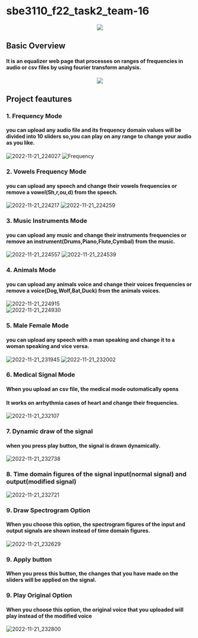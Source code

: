 # sbe3110_f22_task2_team-16
<p align="center">
    <img src="https://user-images.githubusercontent.com/87495750/203169343-46e70350-b5da-4200-b2dd-f45e218915a4.gif"> 
    
    

## Basic Overview
#### It is an equalizer web page that processes on ranges of frequencies in audio or csv files by using fourier transform analysis. 
<p align="center">
    <img src="https://user-images.githubusercontent.com/87495750/203153675-3dad81bd-c4d6-4b5b-8b9e-c240f8eb64e5.png">   


## Project feautures
    
### 1. Frequency Mode
#### you can upload any audio file and its frequency domain values will be divided into 10 sliders so,you can play on any range to change your audio as you like.
![2022-11-21_224027](https://user-images.githubusercontent.com/87495750/203154188-b5ff6664-2a61-462d-a687-3f2e573a00ba.jpg)
![Frequency](https://user-images.githubusercontent.com/87495750/203154256-c2184251-ad39-4f7e-8e13-2fd91d61fc38.jpg)


### 2. Vowels Frequency Mode
#### you can upload any speech and change their vowels frequencies or remove a vowel(Sh,r,ou,d) from the speech.
![2022-11-21_224217](https://user-images.githubusercontent.com/87495750/203154611-685c2b0e-953b-429c-bab5-43708940d08f.jpg)
![2022-11-21_224259](https://user-images.githubusercontent.com/87495750/203154676-b61259a5-4253-49de-a776-a13debc5c5c2.jpg)  
        
### 3. Music Instruments Mode
####  you can upload any music and change their instruments frequencies or remove an instrument(Drums,Piano,Flute,Cymbal) from the music.  
![2022-11-21_224557](https://user-images.githubusercontent.com/87495750/203155298-e7050e09-ae52-4d00-a7ee-2d454fcc9a91.jpg)
![2022-11-21_224539](https://user-images.githubusercontent.com/87495750/203155370-6be625b5-9197-4721-a917-34883d1347fc.jpg)
  
### 4. Animals Mode
#### you can upload any animals voice and change their voices frequencies or remove a voice(Dog,Wolf,Bat,Duck) from the animals voices. 
![2022-11-21_224915](https://user-images.githubusercontent.com/87495750/203155542-257e41c3-1c90-48e0-bf35-f5eca57044c4.jpg)       
![2022-11-21_224930](https://user-images.githubusercontent.com/87495750/203155609-dc69e079-b801-491a-8007-d3d5db96e07f.jpg)

### 5. Male Female Mode
#### you can upload any speech with a man speaking and change it to a woman speaking and vice versa. 
![2022-11-21_231945](https://user-images.githubusercontent.com/87495750/203161837-85142362-5c1a-43f1-b3c1-75082d50164d.jpg)
![2022-11-21_232002](https://user-images.githubusercontent.com/87495750/203161928-96474360-fde5-432d-9928-0eb5fbd37bca.jpg)  

### 6. Medical Signal Mode
#### When you upload an csv file, the medical mode outomatically opens
#### It works on arrhythmia cases of heart and change their frequencies.  
![2022-11-21_232107](https://user-images.githubusercontent.com/87495750/203163796-7acb22df-6960-4bca-93e2-de0a7a6f97af.jpg)


### 7. Dynamic draw of the signal
#### when you press play button, the signal is drawn dynamically.
![2022-11-21_232738](https://user-images.githubusercontent.com/87495750/203164547-f2a7c920-3b47-4c41-b85b-6ce362587853.jpg)    

### 8. Time domain figures of the signal input(normal signal) and output(modified signal)
![2022-11-21_232721](https://user-images.githubusercontent.com/87495750/203164636-e71e7738-7b81-4c35-9143-5f3eeaad21e1.jpg)

### 9. Draw Spectrogram Option
#### When you choose this option, the spectrogram figures of the input and output signals are shown instead of time domain figures.
![2022-11-21_232629](https://user-images.githubusercontent.com/87495750/203164881-b9ec2043-83e7-4f5f-b4c7-51f9efd68a34.jpg)  
  
### 9. Apply button
#### When you press this button, the changes that you have made on the sliders will be applied on the signal.  
  
### 9. Play Original Option 
#### When you choose this option, the original voice that you uploaded will play instead of the modified voice
![2022-11-21_232800](https://user-images.githubusercontent.com/87495750/203164965-c7dcabc1-e9df-4974-8371-baa0a6b9c7a8.jpg)  


